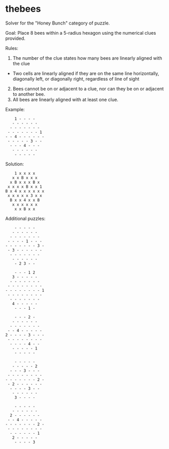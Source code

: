# thebees

Solver for the "Honey Bunch" category of puzzle.

Goal: Place 8 bees within a 5-radius hexagon using the numerical clues provided.

Rules:
 1. The number of the clue states how many bees are linearly aligned with the clue
   - Two cells are linearly aligned if they are on the same line horizontally, diagonally left, or diagonally right, regardless of line of sight
 2. Bees cannot be on or adjacent to a clue, nor can they be on or adjacent to another bee.
 3. All bees are linearly aligned with at least one clue.

Example:
```
    1 - - - -
   - - - - - -
  - - - - - - -
 - - - - - - - 1
- - 4 - - - - - -
 - - - - - 3 - -
  - - - 4 - - -
   - - - - - -
    - - - - -
```

Solution:
```
    1 x x x x
   x x B x x x
  x B x x x B x
 x x x x B x x 1
B x 4 x x x x x x
 x x x x x 3 x x
  B x x 4 x x B
   x x x x x x
    x x B x x
```

Additional puzzles:
```
    - - - - -
   - - - - - -
  - - - - - - -
 - - - - 1 - - -
- - - - - - - 3 -
 - 3 - - - - - -
  - - - - - - -
   - - - - - -
    - 2 3 - -

    - - - 1 2
   3 - - - - -
  - - - - - - -
 - - - - - - - -
- - - - - - - - 1
 - - - - - - - -
  - - - - - - -
   4 - - - - -
    - - - 1 -

    - - - 2 -
   - - - - - -
  - - - - - - -
 - - 4 - - - - -
2 - - - - 3 - - -
 - - - - - - - -
  - - - - 4 - -
   - - - - - 1
    - - - - -

    - - - - -
   - - - - - 2
  - - - 3 - - -
 - - - - - - - -
- - - - - - - 2 -
 - 2 - - - - - -
  - - - - 3 - -
   - - - - - -
    3 - - - -

    - - - - -
   - - - - - -
  2 - - - - - -
 - - 4 - - - - -
- - - - - - - 2 -
 - - - - - - - -
  - - - - - - 1
   2 - - - - -
    - - - - 3
```

